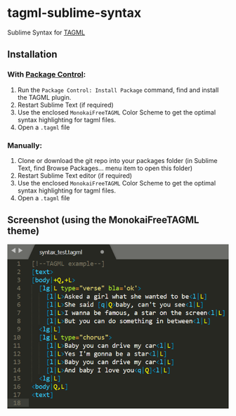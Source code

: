 # tagml-sublime-syntax
Sublime Syntax for [TAGML](https://github.com/HuygensING/TAG/tree/master/TAGML)

## Installation

### With [Package Control](https://packagecontrol.io/installation):

1. Run the `Package Control: Install Package` command, find and install the TAGML plugin.
1. Restart Sublime Text (if required)
1. Use the enclosed `MonokaiFreeTAGML` Color Scheme to get the optimal syntax highlighting for tagml files.
1. Open a `.tagml` file

### Manually:

1. Clone or download the git repo into your packages folder (in Sublime Text, find Browse Packages… menu item to open this folder)
1. Restart Sublime Text editor (if required)
1. Use the enclosed `MonokaiFreeTAGML` Color Scheme to get the optimal syntax highlighting for tagml files.
1. Open a `.tagml` file

## Screenshot (using the MonokaiFreeTAGML theme)
![Screen grab from SublimeText using the MonokaiFreeTAGML theme](images/tagml-example.png)